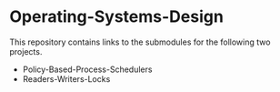 # Operating-Systems-Design

This repository contains links to the submodules for the following two projects.
- Policy-Based-Process-Schedulers
- Readers-Writers-Locks
